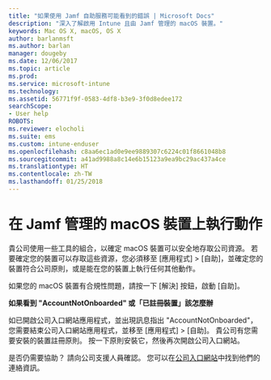 ```yaml
---
title: "如果使用 Jamf 自助服務可能看到的錯誤 | Microsoft Docs"
description: "深入了解啟用 Intune 且由 Jamf 管理的 macOS 裝置。"
keywords: Mac OS X, macOS, OS X
author: barlanmsft
ms.author: barlan
manager: dougeby
ms.date: 12/06/2017
ms.topic: article
ms.prod: 
ms.service: microsoft-intune
ms.technology: 
ms.assetid: 56771f9f-0583-4df8-b3e9-3f0d8edee172
searchScope:
- User help
ROBOTS: 
ms.reviewer: elocholi
ms.suite: ems
ms.custom: intune-enduser
ms.openlocfilehash: c8aa6ec1ad0e9ee9889307c6224c01f8661048b8
ms.sourcegitcommit: a41ad9988a8c14e6b15123a9ea9bc29ac437a4ce
ms.translationtype: HT
ms.contentlocale: zh-TW
ms.lasthandoff: 01/25/2018
---
```

# <a name="performing-actions-on-a-macos-device-managed-by-jamf"></a>在 Jamf 管理的 macOS 裝置上執行動作

貴公司使用一些工具的組合，以確定 macOS 裝置可以安全地存取公司資源。 若要確定您的裝置可以存取這些資源，您必須移至 [應用程式] > [自助]，並確定您的裝置符合公司原則，或是能在您的裝置上執行任何其他動作。

如果您的 macOS 裝置有合規性問題，請按一下 [解決] 按鈕，啟動 [自助]。

__如果看到 "AccountNotOnboarded" 或「已註冊裝置」該怎麼辦__

如已開啟公司入口網站應用程式，並出現訊息指出 "AccountNotOnboarded"，您需要結束公司入口網站應用程式，並移至 [應用程式] > [自助]。 貴公司有您需要安裝的裝置註冊原則。 按一下原則安裝它，然後再次開啟公司入口網站。

是否仍需要協助？ 請向公司支援人員確認。 您可以在[公司入口網站](https://portal.manage.microsoft.com#HelpDeskDialog)中找到他們的連絡資訊。
